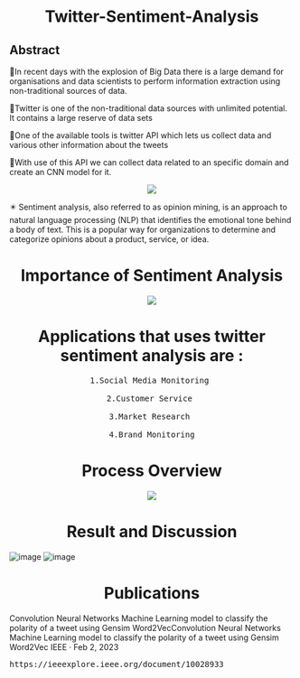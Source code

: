 <h1 align="center"><b>Twitter-Sentiment-Analysis</b></h1>

<h2>Abstract</h2>

💠In recent days with the explosion of Big Data there is a large demand for organisations and data scientists to perform information extraction using  non-traditional sources of data.

💠Twitter is one of the non-traditional data sources with unlimited potential. It contains a large reserve of data sets 

💠One of the available tools is twitter API which lets us collect data and various other information about the tweets

💠With use of this API we can collect data related to an specific domain and create an CNN model for it.

<p align="center"> <img src="https://github.com/HashimHB/Twitter-Sentiment-Analysis/assets/78270317/36a64bc3-26aa-4861-ac2b-cd0b0c30b8ed"></p>

✴️ Sentiment analysis, also referred to as opinion mining, is an approach to natural language processing (NLP) that identifies the emotional tone behind a body of text. This is a popular way for organizations to determine and categorize opinions about a product, service, or idea.


<h1 align="center">Importance of Sentiment Analysis</h1>

<p align="center"><img src="https://github.com/HashimHB/Twitter-Sentiment-Analysis/assets/78270317/87e6dc79-08aa-4e0b-9b49-3015e38faec7"></p>


<h1 align="center">Applications that uses twitter sentiment analysis are :</h1>

<pre align="center">1.Social Media Monitoring 

2.Customer Service 

3.Market Research 

4.Brand Monitoring</pre>



<h1 align="center">Process Overview</h1>
<p align="center"><img src="https://github.com/HashimHB/Twitter-Sentiment-Analysis/assets/78270317/1e23df3b-ffcc-43ee-80a3-b5951479dbfc"></p>


<h1 align="center">Result and Discussion</h1>

![image](https://github.com/HashimHB/Twitter-Sentiment-Analysis/assets/78270317/bf8120b7-f184-4970-be54-d1dff5b08c0f) ![image](https://github.com/HashimHB/Twitter-Sentiment-Analysis/assets/78270317/730ed92f-edaf-4a6e-bb71-b76d3e6dfbef)

<h1 align="center">Publications</h1>
<p>Convolution Neural Networks Machine Learning model to classify the polarity of a tweet using Gensim Word2VecConvolution Neural Networks Machine Learning model to classify the polarity of a tweet using Gensim Word2Vec
IEEE · Feb 2, 2023</p>

<pre>https://ieeexplore.ieee.org/document/10028933</pre>






